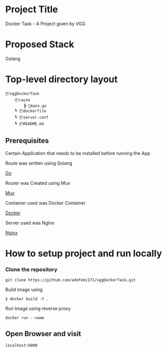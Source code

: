 # Project Title

Docker Task - A Project given by VGG

# Proposed Stack
Golang

# Top-level directory layout

    📦vggDockerTask
        📦route
            ┣ 📜main.go
        ┗ 📦dockerfile
        ┗ 📦server.conf
        ┗ 📦README.md

## Prerequisites

Certain Application that needs to be installed before running the App

Route was written using Golang

[Go](https://golang.org/doc/install)

Router was Created using Mux

[Mux](https://github.com/gorilla/mux)

Container used was Docker Container

[Docker](https://docs.docker.com/get-docker/)

Server used was Nginx

[Nginx](https://docs.nginx.com/nginx/admin-guide/installing-nginx/installing-nginx-open-source/)


# How to setup project and run locally

### Clone the repository 

```
git clone https://github.com/adefemi171/vggDockerTask.git
```

Build image using

```
$ docker build -t .
```
Run Image using reverse proxy

```
docker run --name
```

## Open Browser and visit

```
localhost:6000
```

